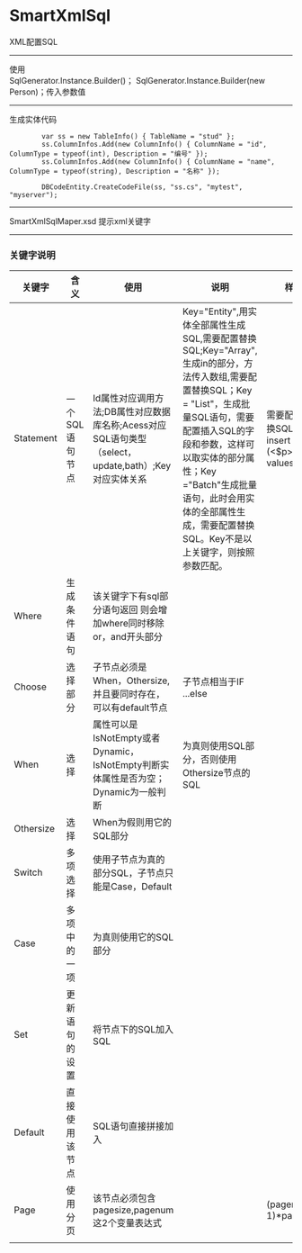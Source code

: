 SmartXmlSql
==========
XML配置SQL

-----------------------------
使用  
SqlGenerator.Instance.Builder()；
SqlGenerator.Instance.Builder(new Person)；传入参数值

-----------------------------
生成实体代码   

            var ss = new TableInfo() { TableName = "stud" };  
            ss.ColumnInfos.Add(new ColumnInfo() { ColumnName = "id", ColumnType = typeof(int), Description = "编号" });  
            ss.ColumnInfos.Add(new ColumnInfo() { ColumnName = "name", ColumnType = typeof(string), Description = "名称" });  

            DBCodeEntity.CreateCodeFile(ss, "ss.cs", "mytest", "myserver");   

-------------------------------
SmartXmlSqlMaper.xsd 提示xml关键字

-----------------------------
### 关键字说明

| 关键字    | 含义            | 使用                                                         | 说明                                                         | 样例                                                    |
| --------- | --------------- | ------------------------------------------------------------ | ------------------------------------------------------------ | ------------------------------------------------------- |
| Statement | 一个SQL语句节点 | Id属性对应调用方法;DB属性对应数据库名称;Acess对应SQL语句类型（select，update,bath）;Key对应实体关系 | Key="Entity",用实体全部属性生成SQL,需要配置替换SQL;Key="Array",生成in的部分，方法传入数组,需要配置替换SQL；Key = "List"，生成批量SQL语句，需要配置插入SQL的字段和参数，这样可以取实体的部分属性；Key ="Batch"生成批量语句，此时会用实体的全部属性生成，需要配置替换SQL。Key不是以上关键字，则按照参数匹配。 | 需要配置的替换SQL形如：insert into kk (<$p>) values(@p) |
| Where     | 生成条件语句    | 该关键字下有sql部分语句返回 则会增加where同时移除or，and开头部分 |                                                              |                                                         |
| Choose    | 选择部分        | 子节点必须是When，Othersize,并且要同时存在，可以有default节点 | 子节点相当于IF ...else                                       |                                                         |
| When      | 选择            | 属性可以是IsNotEmpty或者Dynamic，IsNotEmpty判断实体属性是否为空；Dynamic为一般判断 | 为真则使用SQL部分，否则使用Othersize节点的SQL                |                                                         |
| Othersize | 选择            | When为假则用它的SQL部分                                      |                                                              |                                                         |
| Switch    | 多项选择        | 使用子节点为真的部分SQL，子节点只能是Case，Default           |                                                              |                                                         |
| Case      | 多项中的一项    | 为真则使用它的SQL部分                                        |                                                              |                                                         |
| Set       | 更新语句的设置  | 将节点下的SQL加入SQL                                         |                                                              |                                                         |
| Default   | 直接使用该节点  | SQL语句直接拼接加入                                          |                                                              |                                                         |
| Page      | 使用分页        | 该节点必须包含pagesize,pagenum这2个变量表达式                |                                                              | (pagenum-1)*pageSize                                    |
|           |                 |                                                              |                                                              |                                                         |


